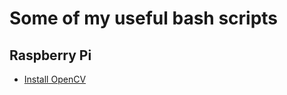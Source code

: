 # Some of my useful bash scripts
## Raspberry Pi
- [Install OpenCV](https://github.com/zilongshi/my-bash-scripts/tree/master/RaspberryPi/install-opencv)
